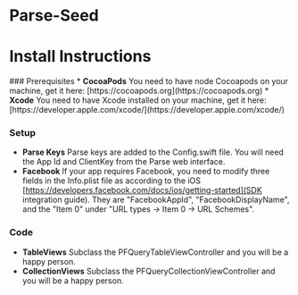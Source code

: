 Parse-Seed
=======

<h1>Install Instructions</h1>
### Prerequisites
* <b>CocoaPods</b> You need to have node Cocoapods on your machine, get it here: [https://cocoapods.org](https://cocoapods.org)
* <b>Xcode</b> You need to have Xcode installed on your machine, get it here: [https://developer.apple.com/xcode/](https://developer.apple.com/xcode/)

### Setup
* <b>Parse Keys</b> Parse keys are added to the Config.swift file. You will need the App Id and ClientKey from the Parse web interface.
* <b>Facebook</b> If your app requires Facebook, you need to modify three fields in the Info.plist file as according to the iOS [https://developers.facebook.com/docs/ios/getting-started](SDK integration guide). They are "FacebookAppId", "FacebookDisplayName", and the "Item 0" under "URL types -> Item 0 -> URL Schemes".

### Code
* <b>TableViews</b> Subclass the PFQueryTableViewController and you will be a happy person.
* <b>CollectionViews</b> Subclass the PFQueryCollectionViewController and you will be a happy person.